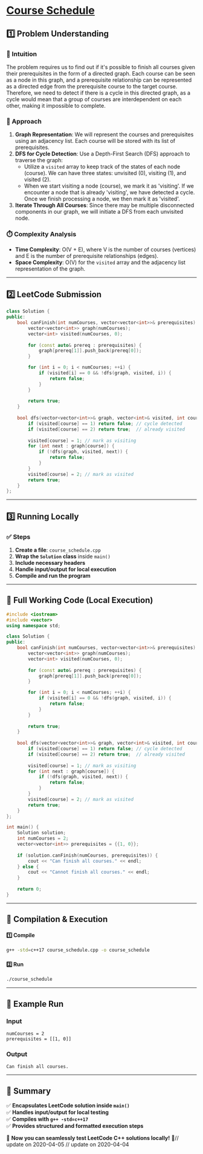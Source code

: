 # **[Course Schedule](https://leetcode.com/problems/course-schedule/description/)**  

## **1️⃣ Problem Understanding**  
### **📌 Intuition**  
The problem requires us to find out if it's possible to finish all courses given their prerequisites in the form of a directed graph. Each course can be seen as a node in this graph, and a prerequisite relationship can be represented as a directed edge from the prerequisite course to the target course. Therefore, we need to detect if there is a cycle in this directed graph, as a cycle would mean that a group of courses are interdependent on each other, making it impossible to complete.

### **🚀 Approach**  
1. **Graph Representation**: We will represent the courses and prerequisites using an adjacency list. Each course will be stored with its list of prerequisites.
2. **DFS for Cycle Detection**: Use a Depth-First Search (DFS) approach to traverse the graph:
   - Utilize a `visited` array to keep track of the states of each node (course). We can have three states: unvisited (0), visiting (1), and visited (2). 
   - When we start visiting a node (course), we mark it as 'visiting'. If we encounter a node that is already 'visiting', we have detected a cycle. Once we finish processing a node, we then mark it as 'visited'.
3. **Iterate Through All Courses**: Since there may be multiple disconnected components in our graph, we will initiate a DFS from each unvisited node.

### **⏱️ Complexity Analysis**  
- **Time Complexity**: O(V + E), where V is the number of courses (vertices) and E is the number of prerequisite relationships (edges). 
- **Space Complexity**: O(V) for the `visited` array and the adjacency list representation of the graph.

---  

## **2️⃣ LeetCode Submission**  
```cpp
class Solution {
public:
    bool canFinish(int numCourses, vector<vector<int>>& prerequisites) {
        vector<vector<int>> graph(numCourses);
        vector<int> visited(numCourses, 0);
        
        for (const auto& prereq : prerequisites) {
            graph[prereq[1]].push_back(prereq[0]);
        }

        for (int i = 0; i < numCourses; ++i) {
            if (visited[i] == 0 && !dfs(graph, visited, i)) {
                return false;
            }
        }
        
        return true;
    }
    
    bool dfs(vector<vector<int>>& graph, vector<int>& visited, int course) {
        if (visited[course] == 1) return false; // cycle detected
        if (visited[course] == 2) return true;  // already visited
        
        visited[course] = 1; // mark as visiting
        for (int next : graph[course]) {
            if (!dfs(graph, visited, next)) {
                return false;
            }
        }
        visited[course] = 2; // mark as visited
        return true;
    }
};  
```

---  

## **3️⃣ Running Locally**  
### **✅ Steps**  
1. **Create a file**: `course_schedule.cpp`  
2. **Wrap the `Solution` class** inside `main()`  
3. **Include necessary headers**  
4. **Handle input/output for local execution**  
5. **Compile and run the program**  

---  

## **📝 Full Working Code (Local Execution)**  
```cpp
#include <iostream>
#include <vector>
using namespace std;

class Solution {
public:
    bool canFinish(int numCourses, vector<vector<int>>& prerequisites) {
        vector<vector<int>> graph(numCourses);
        vector<int> visited(numCourses, 0);
        
        for (const auto& prereq : prerequisites) {
            graph[prereq[1]].push_back(prereq[0]);
        }

        for (int i = 0; i < numCourses; ++i) {
            if (visited[i] == 0 && !dfs(graph, visited, i)) {
                return false;
            }
        }
        
        return true;
    }
    
    bool dfs(vector<vector<int>>& graph, vector<int>& visited, int course) {
        if (visited[course] == 1) return false; // cycle detected
        if (visited[course] == 2) return true;  // already visited
        
        visited[course] = 1; // mark as visiting
        for (int next : graph[course]) {
            if (!dfs(graph, visited, next)) {
                return false;
            }
        }
        visited[course] = 2; // mark as visited
        return true;
    }
};

int main() {
    Solution solution;
    int numCourses = 2;
    vector<vector<int>> prerequisites = {{1, 0}};
    
    if (solution.canFinish(numCourses, prerequisites)) {
        cout << "Can finish all courses." << endl;
    } else {
        cout << "Cannot finish all courses." << endl;
    }
    
    return 0;
}
```  

---  

## **🔧 Compilation & Execution**  
#### **1️⃣ Compile**  
```bash
g++ -std=c++17 course_schedule.cpp -o course_schedule
```  

#### **2️⃣ Run**  
```bash
./course_schedule
```  

---  

## **🎯 Example Run**  
### **Input**  
```
numCourses = 2
prerequisites = [[1, 0]]
```  
### **Output**  
```
Can finish all courses.
```  

---  

## **📌 Summary**  
✅ **Encapsulates LeetCode solution inside `main()`**  
✅ **Handles input/output for local testing**  
✅ **Compiles with `g++ -std=c++17`**  
✅ **Provides structured and formatted execution steps**  

🚀 **Now you can seamlessly test LeetCode C++ solutions locally!** 🚀// update on 2020-04-05
// update on 2020-04-04
